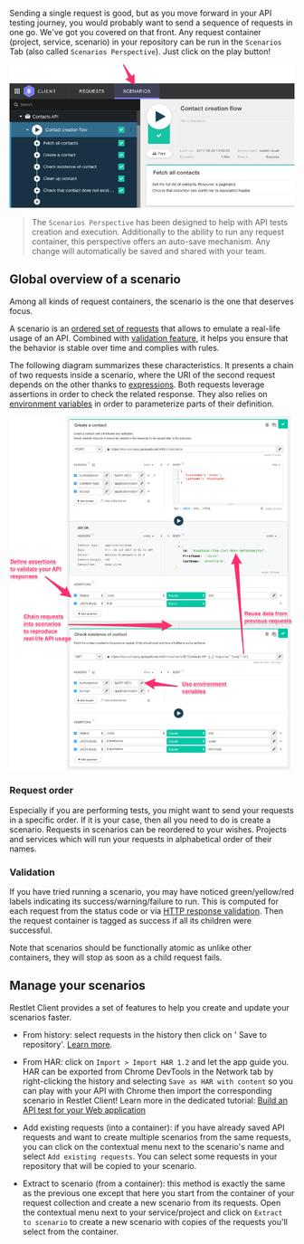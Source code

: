 Sending a single request is good, but as you move forward in your API testing journey, you would probably want to send a sequence of requests in one go. We've got you covered on that front.
Any request container (project, service, scenario) in your repository can be run in the `Scenarios` Tab (also called `Scenarios Perspective`). Just click on the play button!


<!-- IN SCREENSHOT: HEADER | SP_TREE | SP_CONTAINER -->
![Scenario perspective](images/scenario-perspective.png)

> The `Scenarios Perspective` has been designed to help with API tests creation and execution. Additionally to the ability to run any request container, this perspective offers an auto-save mechanism. Any change will automatically be saved and shared with your team.

<a class="anchor" name="global-overview-of-a-scenario"></a>
## Global overview of a scenario
 
Among all kinds of request containers, the scenario is the one that deserves focus. 

A scenario is an [ordered set of requests](#request-order) that allows to emulate a real-life usage of an API.
Combined with [validation feature](validate-http-responses), it helps you ensure that the behavior is stable over time and complies with rules.

The following diagram summarizes these characteristics. It presents a chain of two requests inside a scenario, where the URI of the second request depends on the other thanks to [expressions](./make-your-requests-and-assertions-dynamic/expressions).
Both requests leverage assertions in order to check the related response. They also relies on [environment variables](./make-your-requests-and-assertions-dynamic/environments) in order to parameterize parts of their definition. 

<!-- IN SCREENSHOT: REQUEST_EDITOR | SP_RESPONSE | SP_ASSERTIONS -->
![Scenario overview](images/scenario-annoted.png)

<a class="anchor" name="request-order"></a>
### Request order

Especially if you are performing tests, you might want to send your requests in a specific order. If it is your case,
then all you need to do is create a scenario. Requests in scenarios can be reordered to your wishes. Projects and
services which will run your requests in alphabetical order of their names.

<a class="anchor" name="validation"></a>
### Validation

If you have tried running a scenario, you may have noticed green/yellow/red labels indicating its
success/warning/failure to run.
This is computed for each request from the status code or via [HTTP response validation](./validate-http-responses).
Then the request container is tagged as success if all its children were successful. 

Note that scenarios should be functionally atomic as unlike other containers, they will stop as soon as a child request fails.

<a class="anchor" name="manage-your-scenarios"></a>
## Manage your scenarios

Restlet Client provides a set of features to help you create and update your scenarios faster.

* From history: select requests in the history then click on '<i class="fa fa-database" aria-hidden="true"></i> Save 
to repository'. [Learn more](../debug-discover/history#save-requests-to-drive).

* From HAR: click on `Import > Import HAR 1.2` and let the app guide you. HAR can be exported from Chrome DevTools 
in the Network tab by right-clicking the history and selecting `Save as HAR with content` so you can play with your 
API with Chrome then import the corresponding scenario in Restlet Client! Learn more in the dedicated tutorial: [Build an API test for your Web application](../../tutorials/test-web-api)

* Add existing requests (into a container): if you have already saved API requests and want to create multiple scenarios from the same 
requests, you can click on the contextual menu next to the scenario's name and select `Add existing requests`. You can
select some requests in your repository that will be copied to your scenario.

* Extract to scenario (from a container): this method is exactly the same as the previous one except that here you start from the 
container of your request collection and create a new scenario from its requests. Open the contextual menu next to
your service/project and click on `Extract to scenario` to create a new scenario with copies of the requests you'll 
select from the container.
